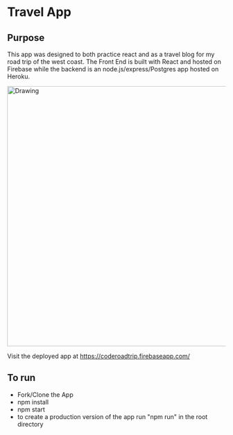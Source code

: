 # Travel App
## Purpose
This app was designed to both practice react and as a travel blog for my road trip of the west coast. The Front End is built with React and hosted on Firebase while the backend is an node.js/express/Postgres app hosted on Heroku.

<img src="./src/imgs/codeRoadTrip.png" alt="Drawing" style="width: 600px;"/>

Visit the deployed app at https://coderoadtrip.firebaseapp.com/

## To run
- Fork/Clone the App
- npm install
- npm start
- to create a production version of the app run "npm run" in the root directory
